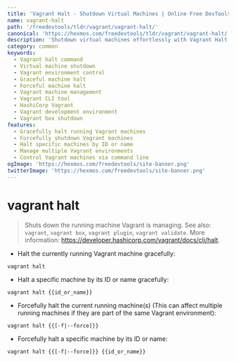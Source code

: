 ```yaml
---
title: 'Vagrant Halt - Shutdown Virtual Machines | Online Free DevTools by Hexmos'
name: vagrant-halt
path: '/freedevtools/tldr/vagrant/vagrant-halt/'
canonical: 'https://hexmos.com/freedevtools/tldr/vagrant/vagrant-halt/'
description: 'Shutdown virtual machines effortlessly with Vagrant Halt. Manage and control your Vagrant environments with ease. Free online tool, no registration required.'
category: common
keywords:
  - Vagrant halt command
  - Virtual machine shutdown
  - Vagrant environment control
  - Graceful machine halt
  - Forceful machine halt
  - Vagrant machine management
  - Vagrant CLI tool
  - HashiCorp Vagrant
  - Vagrant development environment
  - Vagrant box shutdown
features:
  - Gracefully halt running Vagrant machines
  - Forcefully shutdown Vagrant machines
  - Halt specific machines by ID or name
  - Manage multiple Vagrant environments
  - Control Vagrant machines via command line
ogImage: 'https://hexmos.com/freedevtools/site-banner.png'
twitterImage: 'https://hexmos.com/freedevtools/site-banner.png'
---
```


# vagrant halt

> Shuts down the running machine Vagrant is managing.
> See also: `vagrant`, `vagrant box`, `vagrant plugin`, `vagrant validate`.
> More information: <https://developer.hashicorp.com/vagrant/docs/cli/halt>.

- Halt the currently running Vagrant machine gracefully:

`vagrant halt`

- Halt a specific machine by its ID or name gracefully:

`vagrant halt {{id_or_name}}`

- Forcefully halt the current running machine(s) (This can affect multiple running machines if they are part of the same Vagrant environment):

`vagrant halt {{[-f|--force]}}`

- Forcefully halt a specific machine by its ID or name:

`vagrant halt {{[-f|--force]}} {{id_or_name}}`
